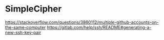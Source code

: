 # SimpleCipher

https://stackoverflow.com/questions/3860112/multiple-github-accounts-on-the-same-computer
https://gitlab.com/help/ssh/README#generating-a-new-ssh-key-pair
